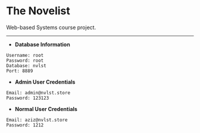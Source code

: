 # The Novelist
Web-based Systems course project.
***
 - **Database Information**
```Host: localhost
Username: root
Password: root
Database: nvlst
Port: 8889
```
- **Admin User Credentials**
```
Email: admin@nvlst.store
Password: 123123
```

- **Normal User Credentials**
```
Email: aziz@nvlst.store
Password: 1212
```
